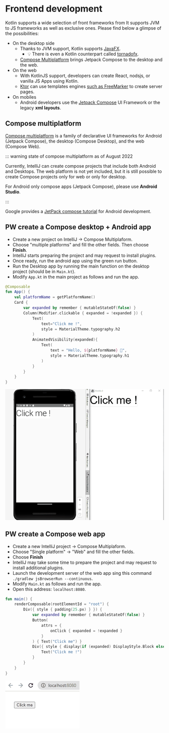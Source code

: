# Frontend development

Kotlin supports a wide selection of front frameworks from
It supports JVM to JS frameworks as well as exclusive ones. Please find below a glimpse of the possibilities:

- On the desktop side
  - Thanks to JVM support, Kotlin supports [JavaFX](https://openjfx.io/).
    - :bulb: There is even a Kotlin counterpart called [tornadofx](https://tornadofx.io/).
  - [Compose Multiplatform](https://www.jetbrains.com/lp/compose-mpp/) brings Jetpack Compose to the desktop and the web.
- On the web
  - With KotlinJS support, developers can create React, nodsjs, or vanilla JS Apps using Kotlin.
  - [Ktor](https://ktor.io/docs/creating-interactive-website.html) can use templates engines [such as FreeMarker](https://freemarker.apache.org/) to create server pages.
- On mobiles
  - Android developers use the [Jetpack Compose](https://developer.android.com/jetpack/compose) UI Framework or the legacy **xml layouts**.

## Compose multiplatform

[Compose multiplatform](https://blog.jetbrains.com/kotlin/2021/08/compose-multiplatform-goes-alpha/) is a family of declarative UI frameworks for Android (Jetpack Compose), the desktop (Compose Desktop), and the web (Compose Web).

::: warning state of compose multiplatform as of August 2022

Currently, IntelliJ can create compose projects that include both Android and Desktops.
The web platform is not yet included, but it is still possible to create Compose projects only for web or only for desktop.

For Android only compose apps (Jetpack Compose), please use **Android Studio**.

:::

Google provides a [JetPack compose tutorial](https://developer.android.com/jetpack/compose/tutorial) for Android development.

## PW create a Compose desktop + Android app

- Create a new project on IntelliJ -> Compose Multiplaform.
- Choose "multiple platforms" and fill the other fields. Then choose **Finish**.
- IntelliJ starts preparing the project and may request to install plugins.
- Once ready, run the android app using the green run button.
- Run the Desktop app by running the main function on the desktop project (should be in `Main.kt`).
- Modify `App.kt` in the main project as follows and run the app.

```kotlin
@Composable
fun App() {
    val platformName = getPlatformName()
    Card {
        var expanded by remember { mutableStateOf(false) }
        Column(Modifier.clickable { expanded = !expanded }) {
            Text(
                text="Click me !",
                style = MaterialTheme.typography.h2
            )
            AnimatedVisibility(expanded){
                Text(
                    text = "Hello, ${platformName} 🎊",
                    style = MaterialTheme.typography.h1
                )
            }
        }
    }
}
```

![compose multiplatform demo](../../assets/compose-multiplaform.gif)

## PW create a Compose web app

- Create a new IntelliJ project -> Compose Multiplaform.
- Choose "Single platform" -> "Web" and fill the other fields.
- Choose **Finish**
- IntelliJ may take some time to prepare the project and may request to install additional plugins.
- Launch the development server of the web app sing this command ` ./gradlew jsBrowserRun --continuous`.
- Modify `Main.kt` as follows and run the app.
- Open this address: `localhost:8080`.

```kotlin
fun main() {
    renderComposable(rootElementId = "root") {
        Div({ style { padding(25.px) } }) {
            var expanded by remember { mutableStateOf(false) }
            Button(
                attrs = {
                    onClick { expanded = !expanded }
                }
            ) { Text("Click me") }
            Div({ style { display(if (expanded) DisplayStyle.Block else DisplayStyle.None) } }) {
                Text("Click me !")
            }
        }
    }
}
```

![compose multiplatform demo](../../assets/compose-multiplaform-web.gif)
